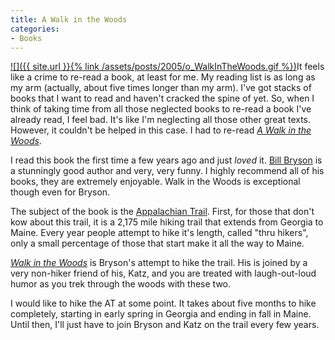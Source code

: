 ```yaml
---
title: A Walk in the Woods
categories:
- Books
---
```


[![]({{ site.url }}{% link /assets/posts/2005/o_WalkInTheWoods.gif %})](http://search.barnesandnoble.com/booksearch/isbnInquiry.asp?isbn=0767902521)It feels like a crime to re-read a book, at least for me. My reading
list is as long as my arm (actually, about five times longer than my
arm). I've got stacks of books that I want to read and haven't cracked
the spine of yet. So, when I think of taking time from all those
neglected books to re-read a book I've already read, I feel bad. It's
like I'm neglecting all those other great texts. However, it couldn't
be helped in this case. I had to re-read [_A Walk in the Woods_](http://search.barnesandnoble.com/booksearch/isbnInquiry.asp?isbn=0767902521).

I read this book the first time a few years ago and just _loved_ it. [Bill Bryson](http://search.barnesandnoble.com/booksearch/results.asp?ath=Bill+Bryson)
is a stunningly good author and very, very funny. I highly recommend
all of his books, they are extremely enjoyable. Walk in the Woods is
exceptional though even for Bryson.

The subject of the book is the [Appalachian Trail](http://www.appalachiantrail.org/).
First, for those that don't kow about this trail, it is a 2,175 mile
hiking trail that extends from Georgia to Maine. Every year people
attempt to hike it's length, called "thru hikers", only a small
percentage of those that start make it all the way to Maine.

[_Walk in the Woods_](http://search.barnesandnoble.com/booksearch/isbnInquiry.asp?isbn=0767902521)
is Bryson's attempt to hike the trail. His is joined by a very
non-hiker friend of his, Katz, and you are treated with laugh-out-loud
humor as you trek through the woods with these two.

I would like to hike the AT at some point. It takes about five months
to hike completely, starting in early spring in Georgia and ending in
fall in Maine. Until then, I'll just have to join Bryson and Katz on
the trail every few years.
